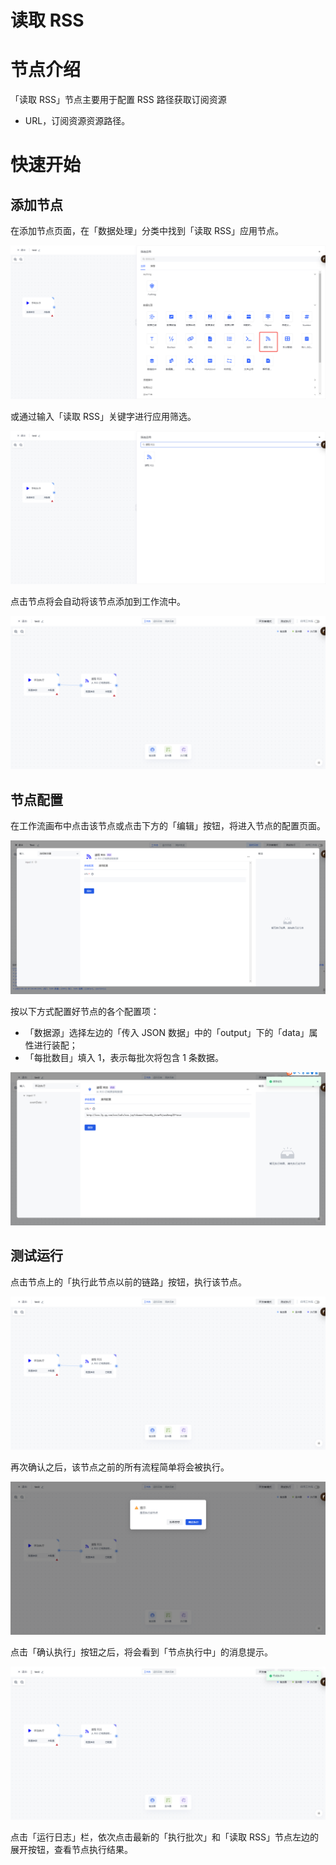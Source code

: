 # 读取 RSS

# 节点介绍

「读取 RSS」节点主要用于配置 RSS 路径获取订阅资源

- URL，订阅资源资源路径。

# 快速开始

## 添加节点

在添加节点页面，在「数据处理」分类中找到「读取 RSS」应用节点。

![](../static/PtMybeUfmo2Jnnx9kSxcCLiNnef.png)

或通过输入「读取 RSS」关键字进行应用筛选。

![](../static/BvkQbbznNo5gdwxfyqAc5ku2nvB.png)

点击节点将会自动将该节点添加到工作流中。

![](../static/BiWTb5YrsoVAEtxJM2scbrrnnCe.png)

## 节点配置

在工作流画布中点击该节点或点击下方的「编辑」按钮，将进入节点的配置页面。

![](../static/MlyEbdWQcooCbHx9eMvc2MUAnHg.png)

按以下方式配置好节点的各个配置项：

- 「数据源」选择左边的「传入 JSON 数据」中的「output」下的「data」属性进行装配；
- 「每批数目」填入 1，表示每批次将包含 1 条数据。

![](../static/L1LvbcqEJoxEmtx6VLeckRCknPg.png)

## 测试运行

点击节点上的「执行此节点以前的链路」按钮，执行该节点。

![](../static/KCaPbUTQOo4HfLxGW9tcTH5DnsX.png)

再次确认之后，该节点之前的所有流程简单将会被执行。

![](../static/FDzQbFCDsobSzJxi4lYcBbO3nrg.png)

点击「确认执行」按钮之后，将会看到「节点执行中」的消息提示。

![](../static/Itghbg7nOou3rHxBHFDcfZQOnDh.png)

点击「运行日志」栏，依次点击最新的「执行批次」和「读取 RSS」节点左边的展开按钮，查看节点执行结果。
